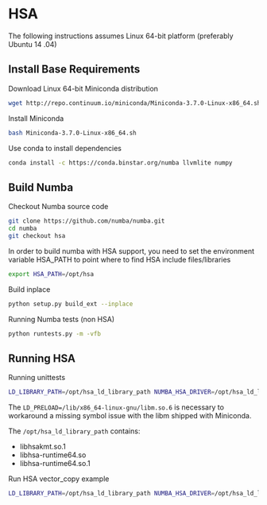 HSA
===

The following instructions assumes Linux 64-bit platform (preferably Ubuntu 14
.04)

Install Base Requirements
--------------------------

Download Linux 64-bit Miniconda distribution

```bash
wget http://repo.continuum.io/miniconda/Miniconda-3.7.0-Linux-x86_64.sh
```

Install Miniconda

```bash
bash Miniconda-3.7.0-Linux-x86_64.sh
```

Use conda to install dependencies

```bash
conda install -c https://conda.binstar.org/numba llvmlite numpy
```

Build Numba
-----------

Checkout Numba source code

```bash
git clone https://github.com/numba/numba.git
cd numba
git checkout hsa
```

In order to build numba with HSA support, you need to set the environment variable
HSA_PATH to point where to find HSA include files/libraries
```bash
export HSA_PATH=/opt/hsa
```

Build inplace
```bash
python setup.py build_ext --inplace
```

Running Numba tests (non HSA)

```bash
python runtests.py -m -vfb
```

Running HSA
-----------

Running unittests

```bash
LD_LIBRARY_PATH=/opt/hsa_ld_library_path NUMBA_HSA_DRIVER=/opt/hsa_ld_library_path/libhsa-runtime64.so LD_PRELOAD=/lib/x86_64-linux-gnu/libm.so.6 python -m numba.hsa.tests.hsadrv.runtests
```

The `LD_PRELOAD=/lib/x86_64-linux-gnu/libm.so.6` is necessary to workaround a
missing symbol issue with the libm shipped with Miniconda.

The `/opt/hsa_ld_library_path` contains:

- libhsakmt.so.1
- libhsa-runtime64.so
- libhsa-runtime64.so.1

Run HSA vector_copy example

```bash
LD_LIBRARY_PATH=/opt/hsa_ld_library_path NUMBA_HSA_DRIVER=/opt/hsa_ld_library_path/libhsa-runtime64.so LD_PRELOAD=/lib/x86_64-linux-gnu/libm.so.6 python examples/hsa/vector_copy.py
```


